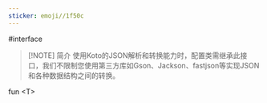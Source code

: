 ```yaml
---
sticker: emoji//1f50c
---
```

#interface 


> [!NOTE] 简介
> 使用Koto的JSON解析和转换能力时，配置类需继承此接口，我们不限制您使用第三方库如Gson、Jackson、fastjson等实现JSON和各种数据结构之间的转换。

<span style='color:var(--mk-color-purple)'>fun</span> <span style='color:var(--mk-color-red)'>&lt;T></span>
